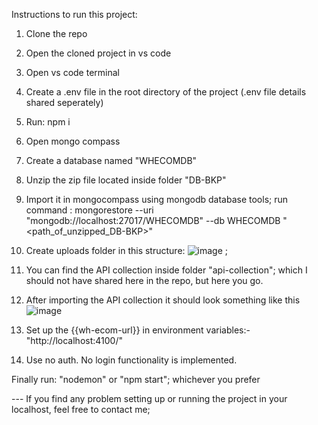 Instructions to run this project:

1. Clone the repo

2. Open the cloned project in vs code

3. Open vs code terminal

4. Create a .env file in the root directory of the project (.env file details shared seperately)

5. Run: npm i

6. Open mongo compass

7. Create a database named "WHECOMDB"

8. Unzip the zip file located inside folder "DB-BKP"

9. Import it in mongocompass using mongodb database tools; run command : mongorestore --uri "mongodb://localhost:27017/WHECOMDB" --db WHECOMDB "<path_of_unzipped_DB-BKP>"

10. Create uploads folder in this structure: ![image](https://github.com/user-attachments/assets/5ccdb140-bd47-44f6-8dac-cce7f6528bdb)
;

11. You can find the API collection inside folder "api-collection"; which I should not have shared here in the repo, but here you go.

12. After importing the API collection it should look something like this ![image](https://github.com/user-attachments/assets/ebc7c2b6-e426-4aa6-b486-c95535faa821)


13. Set up the {{wh-ecom-url}} in environment variables:- "http://localhost:4100/"

14. Use no auth. No login functionality is implemented.

Finally run: "nodemon" or "npm start"; whichever you prefer

--- If you find any problem setting up or running the project in your localhost, feel free to contact me;
